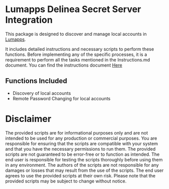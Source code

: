 
# Lumapps Delinea Secret Server Integration
This package is designed to discover and manage local accounts in [Lumapps](https://www.lumapps.com/). 

It includes detailed instructions and necessary scripts to perform these functions. Before implementing any of the specific processes, it is a requirement to perform all the tasks mentioned in the Instructions.md document. You can find the instructions document [Here](./instructions.md)

## Functions Included
- Discovery of local accounts
- Remote Password Changing for local accounts

# Disclaimer
The provided scripts are for informational purposes only and are not intended to be used for any production or commercial purposes. You are responsible for ensuring that the scripts are compatible with your system and that you have the necessary permissions to run them. The provided scripts are not guaranteed to be error-free or to function as intended. The end user is responsible for testing the scripts thoroughly before using them in any environment. The authors of the scripts are not responsible for any damages or losses that may result from the use of the scripts. The end user agrees to use the provided scripts at their own risk. Please note that the provided scripts may be subject to change without notice.
